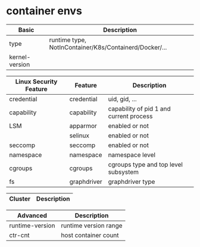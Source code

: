 # container envs

| Basic          | Description                                            |
|----------------|--------------------------------------------------------|
| type           | runtime type, NotInContainer/K8s/Containerd/Docker/... |
| kernel-version |

| Linux Security Feature | Feature     | Description                             |
|------------------------|-------------|-----------------------------------------|
| credential             | credential  | uid, gid, ...                           |
| capability             | capability  | capability of pid 1 and current process |
| LSM                    | apparmor    | enabled or not                          |
|                        | selinux     | enabled or not                          |
| seccomp                | seccomp     | enabled or not                          |
| namespace              | namespace   | namespace level                         |
| cgroups                | cgroups     | cgroups type and top level subsystem    |
| fs                     | graphdriver | graphdriver type                        |

| Cluster | Description |
|---------|-------------|

| Advanced        | Description           |
|-----------------|-----------------------|
| runtime-version | runtime version range |
| ctr-cnt         | host container count  |
